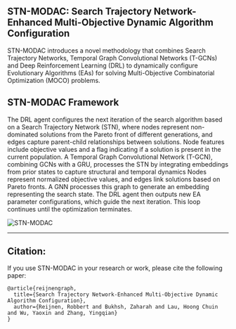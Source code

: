 ## STN-MODAC: Search Trajectory Network-Enhanced Multi-Objective Dynamic Algorithm Configuration

STN-MODAC introduces a novel methodology that combines Search Trajectory Networks, Temporal Graph Convolutional Networks (T-GCNs) and Deep Reinforcement Learning (DRL) to dynamically configure Evolutionary Algorithms (EAs) for solving Multi-Objective Combinatorial Optimization (MOCO) problems.

## STN-MODAC Framework

The DRL agent configures the next iteration of the search algorithm based on a Search Trajectory Network (STN), where nodes represent non-dominated solutions from the Pareto front of different generations, and edges capture parent-child relationships between solutions. Node features include objective values and a flag indicating if a solution is present in the current population. A Temporal Graph Convolutional Network (T-GCN), combining GCNs with a GRU, processes the STN by integrating embeddings from prior states to capture structural and temporal dynamics
Nodes represent normalized objective values, and edges link solutions based on Pareto fronts. A GNN processes this graph to generate an embedding representing the search state. The DRL agent then outputs new EA parameter configurations, which guide the next iteration. This loop continues until the optimization terminates.

<img src="https://github.dev/RobbertReijnen/STN-MODAC" alt="STN-MODAC" style="max-width:50%; max-height:50%;">

---

## Citation:

If you use STN-MODAC in your research or work, please cite the following paper:

```
@article{reijnengraph,
  title={Search Trajectory Network-Enhanced Multi-Objective Dynamic Algorithm Configuration},
  author={Reijnen, Robbert and Bukhsh, Zaharah and Lau, Hoong Chuin and Wu, Yaoxin and Zhang, Yingqian}
}
```